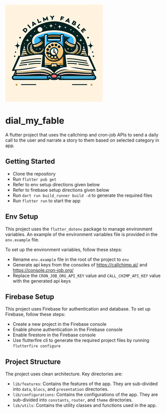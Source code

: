 ![app_logo.png](assets%2Fimages%2Fapp_logo.png)

# dial_my_fable
A flutter project that uses the callchimp and cron-job APIs to send a daily call to the user and narrate a story to them based on selected category in app.

## Getting Started

- Clone the repository
- Run `flutter pub get`
- Refer to env setup directions given below
- Refer to firebase setup directions given below
- Run `dart run build_runner build -d` to generate the required files
- Run `flutter run` to start the app

## Env Setup

This project uses the `flutter_dotenv` package to manage environment variables. An example of the environment variables file is provided in the `env.example` file.

To set up the environment variables, follow these steps:

- Rename `env.example` file in the root of the project to `env`
- Generate api keys from the consoles of https://callchimp.ai/ and https://console.cron-job.org/
- Replace the `CRON_JOB_ORG_API_KEY` value and `CALL_CHIMP_API_KEY` value with the generated api keys

## Firebase Setup

This project uses Firebase for authentication and database. To set up Firebase, follow these steps:

- Create a new project in the Firebase console
- Enable phone authentication in the Firebase console
- Enable firestore in the Firebase console
- Use flutterfire cli to generate the required project files by running `flutterfire configure` 

## Project Structure

The project uses clean architecture. Key directories are:

- `lib/features`: Contains the features of the app. They are sub-divided into `data`, `blocs`, and `presentation` directories.
- `lib/configurations`: Contains the configurations of the app. They are sub-divided into `constants`, `router`, and `theme` directories.
- `lib/utils`: Contains the utility classes and functions used in the app.
